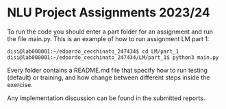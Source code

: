 # NLU Project Assignments 2023/24

To run the code you should enter a part folder for an assignment and run the file main.py.
This is an example of how to run assignment LM part 1:
```console
disi@lab000001:~/edoardo_cecchinato_247434$ cd LM/part_1
disi@lab000001:~/edoardo_cecchinato_247434/LM/part_1$ python3 main.py
```

Every folder contains a README.md file that specify how to run testing (default) or training, and how 
change between different steps inside the exercise.

Any implementation discussion can be found in the submitted reports.